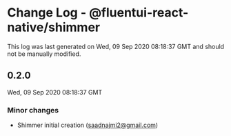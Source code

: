 # Change Log - @fluentui-react-native/shimmer

This log was last generated on Wed, 09 Sep 2020 08:18:37 GMT and should not be manually modified.

<!-- Start content -->

## 0.2.0

Wed, 09 Sep 2020 08:18:37 GMT

### Minor changes

- Shimmer initial creation (saadnajmi2@gmail.com)
